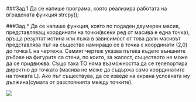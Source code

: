 ###Зад.1
Да се напише програма, която реализира работата на вградената функция strcpy();


###Зад.*
Да се напише функция, която по подаден двумерен масив, представляващ координати на точки(всеки ред от масива е една точка), връща резултат истина или лъжа в зависимост от това дали масивът представлява път на същество намиращо се в точка с координати (2,0) до точка L на чертежа. Самият чертеж указва пътека където външните ръбове на фигурите са стени, по които, за жалост, съществото не може да се придвижва. Също така ТО няма възможността да се телепортира директно до точката (масива не може да съдържа само координатите на точката L). Ако път съществува, да се изведе на екрана условната му дължина(сумата от разстоянията между точките).

![](https://cloud.githubusercontent.com/assets/9723554/11324814/b8232b04-9145-11e5-85d7-8c55c816b698.png)
